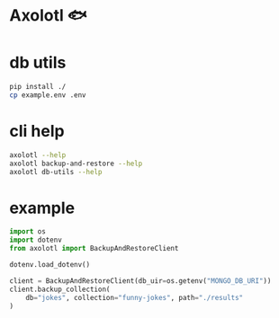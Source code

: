 # Axolotl 🐟


# db utils
```bash
pip install ./
cp example.env .env
```

# cli help
```bash
axolotl --help 
axolotl backup-and-restore --help
axolotl db-utils --help
```


# example
```python
import os
import dotenv
from axolotl import BackupAndRestoreClient

dotenv.load_dotenv()

client = BackupAndRestoreClient(db_uir=os.getenv("MONGO_DB_URI"))
client.backup_collection(
    db="jokes", collection="funny-jokes", path="./results"
)



